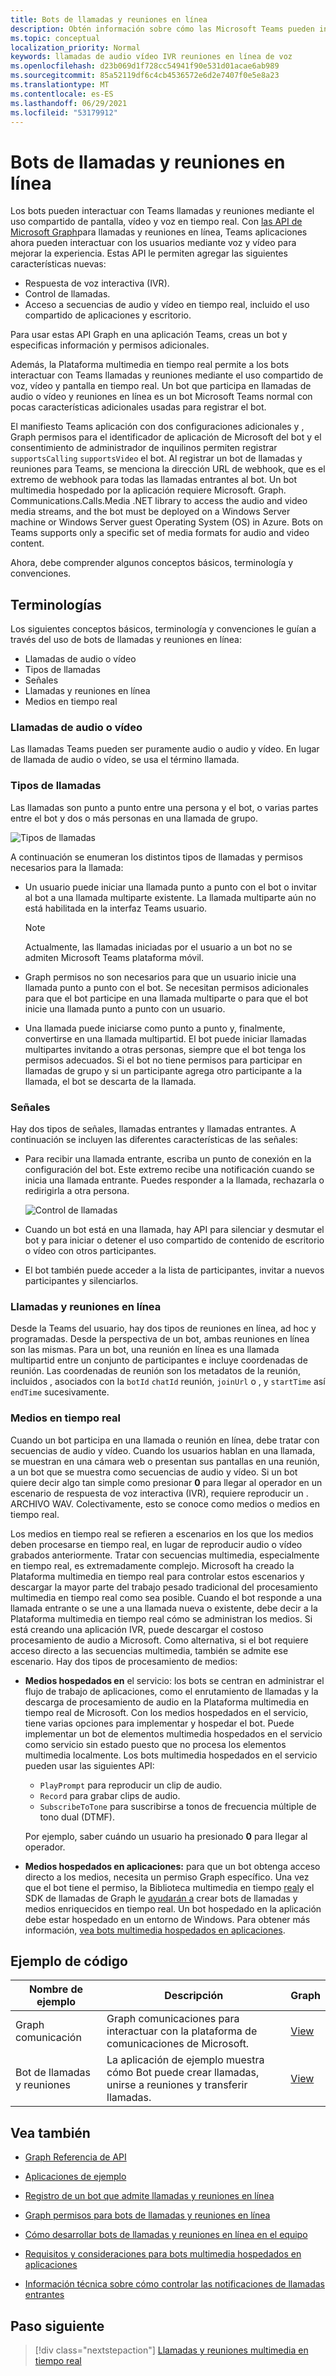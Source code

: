 ```yaml
---
title: Bots de llamadas y reuniones en línea
description: Obtén información sobre cómo las Microsoft Teams pueden interactuar con los usuarios mediante voz y vídeo con las API de Microsoft Graph para llamadas y reuniones en línea.
ms.topic: conceptual
localization_priority: Normal
keywords: llamadas de audio vídeo IVR reuniones en línea de voz
ms.openlocfilehash: d23b069d1f728cc54941f90e531d01acae6ab989
ms.sourcegitcommit: 85a52119df6c4cb4536572e6d2e7407f0e5e8a23
ms.translationtype: MT
ms.contentlocale: es-ES
ms.lasthandoff: 06/29/2021
ms.locfileid: "53179912"
---
```

# <a name="calls-and-online-meetings-bots"></a>Bots de llamadas y reuniones en línea

Los bots pueden interactuar con Teams llamadas y reuniones mediante el uso compartido de pantalla, vídeo y voz en tiempo real. Con [las API de Microsoft Graph](/graph/api/resources/communications-api-overview?view=graph-rest-beta&preserve-view=true)para llamadas y reuniones en línea, Teams aplicaciones ahora pueden interactuar con los usuarios mediante voz y vídeo para mejorar la experiencia. Estas API le permiten agregar las siguientes características nuevas:

* Respuesta de voz interactiva (IVR).
* Control de llamadas.
* Acceso a secuencias de audio y vídeo en tiempo real, incluido el uso compartido de aplicaciones y escritorio.

Para usar estas API Graph en una aplicación Teams, creas un bot y especificas información y permisos adicionales.

Además, la Plataforma multimedia en tiempo real permite a los bots interactuar con Teams llamadas y reuniones mediante el uso compartido de voz, vídeo y pantalla en tiempo real. Un bot que participa en llamadas de audio o vídeo y reuniones en línea es un bot Microsoft Teams normal con pocas características adicionales usadas para registrar el bot.

El manifiesto Teams aplicación con dos configuraciones adicionales y , Graph permisos para el identificador de aplicación de Microsoft del bot y el consentimiento de administrador de inquilinos permiten registrar `supportsCalling` `supportsVideo` el bot. Al registrar un bot de llamadas y reuniones para Teams, se menciona la dirección URL de webhook, que es el extremo de webhook para todas las llamadas entrantes al bot. Un bot multimedia hospedado por la aplicación requiere Microsoft. Graph. Communications.Calls.Media .NET library to access the audio and video media streams, and the bot must be deployed on a Windows Server machine or Windows Server guest Operating System (OS) in Azure. Bots on Teams supports only a specific set of media formats for audio and video content.

Ahora, debe comprender algunos conceptos básicos, terminología y convenciones.

## <a name="terminologies"></a>Terminologías

Los siguientes conceptos básicos, terminología y convenciones le guían a través del uso de bots de llamadas y reuniones en línea:

* Llamadas de audio o vídeo
* Tipos de llamadas
* Señales
* Llamadas y reuniones en línea
* Medios en tiempo real

### <a name="audio-or-video-calls"></a>Llamadas de audio o vídeo

Las llamadas Teams pueden ser puramente audio o audio y vídeo. En lugar de llamada de audio o vídeo, se usa el término llamada.

### <a name="call-types"></a>Tipos de llamadas

Las llamadas son punto a punto entre una persona y el bot, o varias partes entre el bot y dos o más personas en una llamada de grupo.

![Tipos de llamadas](~/assets/images/calls-and-meetings/call-types.png)

A continuación se enumeran los distintos tipos de llamadas y permisos necesarios para la llamada:

* Un usuario puede iniciar una llamada punto a punto con el bot o invitar al bot a una llamada multiparte existente. La llamada multiparte aún no está habilitada en la interfaz Teams usuario.

    > [!NOTE]
    > Actualmente, las llamadas iniciadas por el usuario a un bot no se admiten Microsoft Teams plataforma móvil.

* Graph permisos no son necesarios para que un usuario inicie una llamada punto a punto con el bot. Se necesitan permisos adicionales para que el bot participe en una llamada multiparte o para que el bot inicie una llamada punto a punto con un usuario.
* Una llamada puede iniciarse como punto a punto y, finalmente, convertirse en una llamada multipartid. El bot puede iniciar llamadas multipartes invitando a otras personas, siempre que el bot tenga los permisos adecuados. Si el bot no tiene permisos para participar en llamadas de grupo y si un participante agrega otro participante a la llamada, el bot se descarta de la llamada.

### <a name="signals"></a>Señales

Hay dos tipos de señales, llamadas entrantes y llamadas entrantes. A continuación se incluyen las diferentes características de las señales:

* Para recibir una llamada entrante, escriba un punto de conexión en la configuración del bot. Este extremo recibe una notificación cuando se inicia una llamada entrante. Puedes responder a la llamada, rechazarla o redirigirla a otra persona.

    ![Control de llamadas](~/assets/images/calls-and-meetings/call-handling.png)

* Cuando un bot está en una llamada, hay API para silenciar y desmutar el bot y para iniciar o detener el uso compartido de contenido de escritorio o vídeo con otros participantes.
* El bot también puede acceder a la lista de participantes, invitar a nuevos participantes y silenciarlos.

### <a name="calls-and-online-meetings"></a>Llamadas y reuniones en línea

Desde la Teams del usuario, hay dos tipos de reuniones en línea, ad hoc y programadas. Desde la perspectiva de un bot, ambas reuniones en línea son las mismas. Para un bot, una reunión en línea es una llamada multipartid entre un conjunto de participantes e incluye coordenadas de reunión. Las coordenadas de reunión son los metadatos de la reunión, incluidos , asociados con la `botId` `chatId` reunión, `joinUrl` o , y `startTime` así `endTime` sucesivamente.

### <a name="real-time-media"></a>Medios en tiempo real

Cuando un bot participa en una llamada o reunión en línea, debe tratar con secuencias de audio y vídeo. Cuando los usuarios hablan en una llamada, se muestran en una cámara web o presentan sus pantallas en una reunión, a un bot que se muestra como secuencias de audio y vídeo. Si un bot quiere decir algo tan simple como presionar **0** para llegar al operador en un escenario de respuesta de voz interactiva (IVR), requiere reproducir un . ARCHIVO WAV. Colectivamente, esto se conoce como medios o medios en tiempo real.

Los medios en tiempo real se refieren a escenarios en los que los medios deben procesarse en tiempo real, en lugar de reproducir audio o vídeo grabados anteriormente. Tratar con secuencias multimedia, especialmente en tiempo real, es extremadamente complejo. Microsoft ha creado la Plataforma multimedia en tiempo real para controlar estos escenarios y descargar la mayor parte del trabajo pesado tradicional del procesamiento multimedia en tiempo real como sea posible. Cuando el bot responde a una llamada entrante o se une a una llamada nueva o existente, debe decir a la Plataforma multimedia en tiempo real cómo se administran los medios. Si está creando una aplicación IVR, puede descargar el costoso procesamiento de audio a Microsoft. Como alternativa, si el bot requiere acceso directo a las secuencias multimedia, también se admite ese escenario. Hay dos tipos de procesamiento de medios:

* **Medios hospedados en** el servicio: los bots se centran en administrar el flujo de trabajo de aplicaciones, como el enrutamiento de llamadas y la descarga de procesamiento de audio en la Plataforma multimedia en tiempo real de Microsoft. Con los medios hospedados en el servicio, tiene varias opciones para implementar y hospedar el bot. Puede implementar un bot de elementos multimedia hospedados en el servicio como servicio sin estado puesto que no procesa los elementos multimedia localmente. Los bots multimedia hospedados en el servicio pueden usar las siguientes API:

    * `PlayPrompt` para reproducir un clip de audio.
    * `Record` para grabar clips de audio.
    * `SubscribeToTone` para suscribirse a tonos de frecuencia múltiple de tono dual (DTMF).

    Por ejemplo, saber cuándo un usuario ha presionado **0** para llegar al operador.

* **Medios hospedados en aplicaciones:** para que un bot obtenga acceso directo a los medios, necesita un permiso Graph específico. Una vez que el bot tiene el permiso, la Biblioteca multimedia en tiempo [real](https://www.nuget.org/packages/Microsoft.Graph.Communications.Calls.Media/)y el SDK de llamadas de Graph le [ayudarán a](https://microsoftgraph.github.io/microsoft-graph-comms-samples/docs/articles/index.html#graph-calling-sdk-and-stateful-client-builder) crear bots de llamadas y medios enriquecidos en tiempo real. Un bot hospedado en la aplicación debe estar hospedado en un entorno de Windows. Para obtener más información, [vea bots multimedia hospedados en aplicaciones](./requirements-considerations-application-hosted-media-bots.md).

## <a name="code-sample"></a>Ejemplo de código

| **Nombre de ejemplo** | **Descripción** | **Graph** |
|---------------|----------|--------|
| Graph comunicación | Graph comunicaciones para interactuar con la plataforma de comunicaciones de Microsoft. | [View](https://github.com/microsoftgraph/microsoft-graph-comms-samples) |
| Bot de llamadas y reuniones | La aplicación de ejemplo muestra cómo Bot puede crear llamadas, unirse a reuniones y transferir llamadas. | [View](https://github.com/OfficeDev/Microsoft-Teams-Samples/tree/main/samples/bot-calling-meeting/csharp) |

## <a name="see-also"></a>Vea también

- [Graph Referencia de API](/graph/api/resources/communications-api-overview?view=graph-rest-beta&preserve-view=true)

- [Aplicaciones de ejemplo](https://github.com/microsoftgraph/microsoft-graph-comms-samples)

- [Registro de un bot que admite llamadas y reuniones en línea](./registering-calling-bot.md)

- [Graph permisos para bots de llamadas y reuniones en línea](./registering-calling-bot.md#add-graph-permissions)

- [Cómo desarrollar bots de llamadas y reuniones en línea en el equipo](./debugging-local-testing-calling-meeting-bots.md)

- [Requisitos y consideraciones para bots multimedia hospedados en aplicaciones](./requirements-considerations-application-hosted-media-bots.md)

- [Información técnica sobre cómo controlar las notificaciones de llamadas entrantes](./call-notifications.md)

## <a name="next-step"></a>Paso siguiente

> [!div class="nextstepaction"]
> [Llamadas y reuniones multimedia en tiempo real](~/bots/calls-and-meetings/real-time-media-concepts.md)

